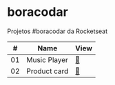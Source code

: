 # boracodar

Projetos #boracodar da Rocketseat

<table>
  <thead>
    <tr>
      <th>#</th>
      <th>Name</th>
      <th>View</th>
    </tr>
  </thead>
  <tbody>
    <tr>
      <td>01</td>
      <td>Music Player</td>
      <td><a href="MusicPlayer">🔗</a></td>
    </tr>
    <tr>
      <td>02</td>
      <td>Product card</td>
      <td><a href="ProductCard">🔗</a></td>
    </tr>
  </tbody>
</table>